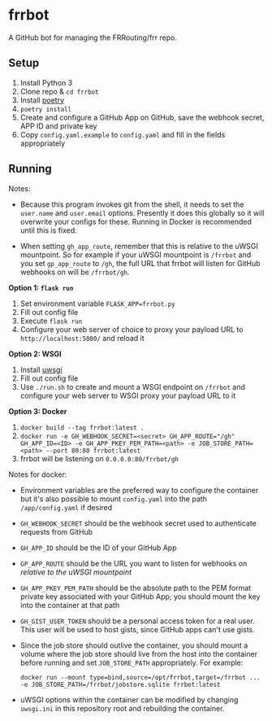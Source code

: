 frrbot
======

A GitHub bot for managing the FRRouting/frr repo.

Setup
-----
1. Install Python 3
2. Clone repo & `cd frrbot`
3. Install [poetry](https://python-poetry.org/docs/#osx-linux-bashonwindows-install-instructions)
4. `poetry install`
5. Create and configure a GitHub App on GitHub, save the webhook secret, APP ID
   and private key
6. Copy `config.yaml.example` to `config.yaml` and fill in the fields appropriately

Running
-------

Notes:

* Because this program invokes git from the shell, it needs to set the
  `user.name` and `user.email` options. Presently it does this globally so it
  will overwrite your configs for these. Running in Docker is recommended until
  this is fixed.

* When setting `gh_app_route`, remember that this is relative to the uWSGI
  mountpoint. So for example if your uWSGI mountpoint is `/frrbot` and you set
  `gp_app_route` to `/gh`, the full URL that frrbot will listen for GitHub
  webhooks on will be `/frrbot/gh`.

**Option 1: `flask run`**

1. Set environment variable `FLASK_APP=frrbot.py`
2. Fill out config file
3. Execute `flask run`
4. Configure your web server of choice to proxy your payload URL to
   `http://localhost:5000/` and reload it

**Option 2: WSGI**

1. Install [uwsgi](https://uwsgi-docs.readthedocs.io/en/latest/)
2. Fill out config file
3. Use `./run.sh` to create and mount a WSGI endpoint on `/frrbot` and
   configure your web server to WSGI proxy your payload URL to it

**Option 3: Docker**

1. `docker build --tag frrbot:latest .`
2. `docker run -e GH_WEBHOOK_SECRET=<secret> GH_APP_ROUTE="/gh" GH_APP_ID=<ID> -e GH_APP_PKEY_PEM_PATH=<path> -e JOB_STORE_PATH=<path> --port 80:80 frrbot:latest`
3. frrbot will be listening on `0.0.0.0:80/frrbot/gh`


Notes for docker:

* Environment variables are the preferred way to configure the container but
  it's also possible to mount `config.yaml` into the path `/app/config.yaml` if
  desired
* `GH_WEBHOOK_SECRET` should be the webhook secret used to authenticate requests from GitHub
* `GH_APP_ID` should be the ID of your GitHub App
* `GP_APP_ROUTE` should be the URL you want to listen for webhooks on
  *relative to the uWSGI mountpoint*
* `GH_APP_PKEY_PEM_PATH` should be the absolute path to the PEM format private
  key associated with your GitHub App; you should mount the key into the
  container at that path
* `GH_GIST_USER_TOKEN` should be a personal access token for a real user. This
  user will be used to host gists, since GitHub apps can't use gists.
* Since the job store should outlive the container, you should mount a volume
  where the job store should live from the host into the container before
  running and set `JOB_STORE_PATH` appropriately. For example:

  ```docker run --mount type=bind,source=/opt/frrbot,target=/frrbot ... -e JOB_STORE_PATH=/frrbot/jobstore.sqlite frrbot:latest```

* uWSGI options within the container can be modified by changing `uwsgi.ini` in
  this repository root and rebuilding the container.
